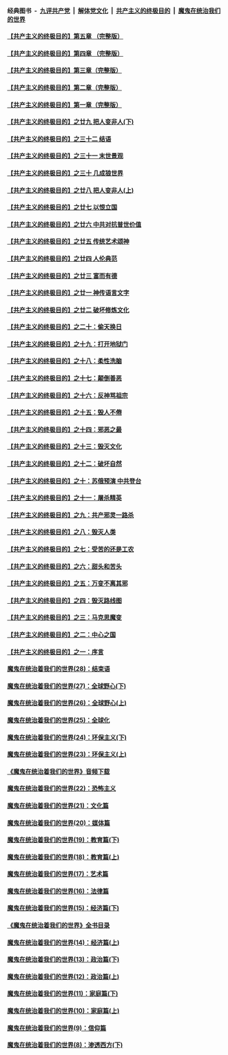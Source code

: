 ####  经典图书 &nbsp;-&nbsp; [九评共产党](../../../../9ping.md?t=08142116/blob/master/README.md?t=08142116) &nbsp;|&nbsp; [解体党文化](../../../../jtdwh.md?t=08142116/blob/master/README.md?t=08142116)  &nbsp;|&nbsp; [共产主义的终极目的](../../../../gczydzjmd.md?t=08142116/blob/master/README.md?t=08142116) &nbsp;|&nbsp; [魔鬼在统治我们的世界](../../../../mgztzwmdsj.md?t=08142116/blob/master/README.md?t=08142116) 

#### [【共产主义的终极目的】第五章 （完整版）](../pages/nsc422/n11428912.md?t=08142116) 

#### [【共产主义的终极目的】第四章 （完整版）](../pages/nsc422/n11428907.md?t=08142116) 

#### [【共产主义的终极目的】第三章（完整版）](../pages/nsc422/n11428848.md?t=08142116) 

#### [【共产主义的终极目的】第二章（完整版）](../pages/nsc422/n11428831.md?t=08142116) 

#### [【共产主义的终极目的】第一章（完整版）](../pages/nsc422/n11417651.md?t=08142116) 

#### [【共产主义的终极目的】之廿九 把人变非人(下)](../pages/nsc422/n11344140.md?t=08142116) 

#### [【共产主义的终极目的】之三十二 结语](../pages/nsc422/n11360535.md?t=08142116) 

#### [【共产主义的终极目的】之三十一 末世景观](../pages/nsc422/n11351129.md?t=08142116) 

#### [【共产主义的终极目的】之三十 几成狼世界](../pages/nsc422/n11348280.md?t=08142116) 

#### [【共产主义的终极目的】之廿八 把人变非人(上)](../pages/nsc422/n11340492.md?t=08142116) 

#### [【共产主义的终极目的】之廿七 以恨立国](../pages/nsc422/n11336944.md?t=08142116) 

#### [【共产主义的终极目的】之廿六 中共对抗普世价值](../pages/nsc422/n11324785.md?t=08142116) 

#### [【共产主义的终极目的】之廿五 传统艺术颂神](../pages/nsc422/n11296396.md?t=08142116) 

#### [【共产主义的终极目的】之廿四 人伦典范](../pages/nsc422/n11296397.md?t=08142116) 

#### [【共产主义的终极目的】之廿三 富而有德](../pages/nsc422/n11283598.md?t=08142116) 

#### [【共产主义的终极目的】之廿一 神传语言文字](../pages/nsc422/n11263265.md?t=08142116) 

#### [【共产主义的终极目的】之廿二 破坏修炼文化](../pages/nsc422/n11245728.md?t=08142116) 

#### [【共产主义的终极目的】之二十：偷天换日](../pages/nsc422/n11238846.md?t=08142116) 

#### [【共产主义的终极目的】之十九：打开地狱门](../pages/nsc422/n11206376.md?t=08142116) 

#### [【共产主义的终极目的】之十八：柔性洗脑](../pages/nsc422/n11199994.md?t=08142116) 

#### [【共产主义的终极目的】之十七：颠倒善恶](../pages/nsc422/n11179782.md?t=08142116) 

#### [【共产主义的终极目的】之十六：反神骂祖宗](../pages/nsc422/n11166798.md?t=08142116) 

#### [【共产主义的终极目的】之十五：毁人不倦](../pages/nsc422/n11166792.md?t=08142116) 

#### [【共产主义的终极目的】之十四：邪恶之最](../pages/nsc422/n11150249.md?t=08142116) 

#### [【共产主义的终极目的】之十三：毁灭文化](../pages/nsc422/n11135227.md?t=08142116) 

#### [【共产主义的终极目的】之十二：破坏自然](../pages/nsc422/n11135214.md?t=08142116) 

#### [【共产主义的终极目的】之十：苏俄预演 中共登台](../pages/nsc422/n11118424.md?t=08142116) 

#### [【共产主义的终极目的】之十一：屠杀精英](../pages/nsc422/n11118442.md?t=08142116) 

#### [【共产主义的终极目的】之九：共产邪灵一路杀](../pages/nsc422/n11114139.md?t=08142116) 

#### [【共产主义的终极目的】之八：毁灭人类](../pages/nsc422/n11108503.md?t=08142116) 

#### [【共产主义的终极目的】之七：受苦的还是工农](../pages/nsc422/n11101809.md?t=08142116) 

#### [【共产主义的终极目的】之六：甜头和苦头](../pages/nsc422/n11096971.md?t=08142116) 

#### [【共产主义的终极目的】之五：万变不离其邪](../pages/nsc422/n11091285.md?t=08142116) 

#### [【共产主义的终极目的】之四：毁灭路线图](../pages/nsc422/n11086284.md?t=08142116) 

#### [【共产主义的终极目的】之三：马克思魔变](../pages/nsc422/n11061941.md?t=08142116) 

#### [【共产主义的终极目的】之二：中心之国](../pages/nsc422/n11047728.md?t=08142116) 

#### [【共产主义的终极目的】之一：序言](../pages/nsc422/n11086077.md?t=08142116) 

#### [魔鬼在统治着我们的世界(28)：结束语](../pages/nsc422/n10936246.md?t=08142116) 

#### [魔鬼在统治着我们的世界(27)：全球野心(下)](../pages/nsc422/n10928319.md?t=08142116) 

#### [魔鬼在统治着我们的世界(26)：全球野心(上)](../pages/nsc422/n10900318.md?t=08142116) 

#### [魔鬼在统治着我们的世界(25)：全球化](../pages/nsc422/n10788205.md?t=08142116) 

#### [魔鬼在统治着我们的世界(24)：环保主义(下)](../pages/nsc422/n10695307.md?t=08142116) 

#### [魔鬼在统治着我们的世界(23)：环保主义(上)](../pages/nsc422/n10688613.md?t=08142116) 

#### [《魔鬼在统治着我们的世界》音频下载](../pages/nsc422/n10635553.md?t=08142116) 

#### [魔鬼在统治着我们的世界(22)：恐怖主义](../pages/nsc422/n10614727.md?t=08142116) 

#### [魔鬼在统治着我们的世界(21)：文化篇](../pages/nsc422/n10597706.md?t=08142116) 

#### [魔鬼在统治着我们的世界(20)：媒体篇](../pages/nsc422/n10586579.md?t=08142116) 

#### [魔鬼在统治着我们的世界(19)：教育篇(下)](../pages/nsc422/n10564808.md?t=08142116) 

#### [魔鬼在统治着我们的世界(18)：教育篇(上)](../pages/nsc422/n10526970.md?t=08142116) 

#### [魔鬼在统治着我们的世界(17)：艺术篇](../pages/nsc422/n10499093.md?t=08142116) 

#### [魔鬼在统治着我们的世界(16)：法律篇](../pages/nsc422/n10485969.md?t=08142116) 

#### [魔鬼在统治着我们的世界(15)：经济篇(下)](../pages/nsc422/n10469975.md?t=08142116) 

#### [《魔鬼在统治着我们的世界》全书目录](../pages/nsc422/n10464261.md?t=08142116) 

#### [魔鬼在统治着我们的世界(14)：经济篇(上)](../pages/nsc422/n10457370.md?t=08142116) 

#### [魔鬼在统治着我们的世界(13)：政治篇(下)](../pages/nsc422/n10448270.md?t=08142116) 

#### [魔鬼在统治着我们的世界(12)：政治篇(上)](../pages/nsc422/n10444576.md?t=08142116) 

#### [魔鬼在统治着我们的世界(11)：家庭篇(下)](../pages/nsc422/n10440961.md?t=08142116) 

#### [魔鬼在统治着我们的世界(10)：家庭篇(上)](../pages/nsc422/n10435448.md?t=08142116) 

#### [魔鬼在统治着我们的世界(9)：信仰篇](../pages/nsc422/n10432159.md?t=08142116) 

#### [魔鬼在统治着我们的世界(8)：渗透西方(下)](../pages/nsc422/n10429603.md?t=08142116) 

